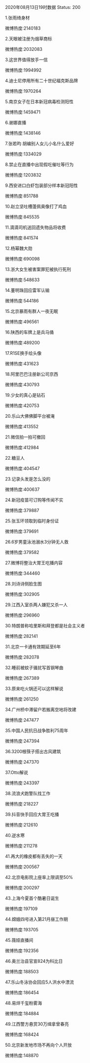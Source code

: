 2020年08月13日19时数据
Status: 200

1.张雨绮身材

微博热度:2140183

2.天眼被注册为烟草商标

微博热度:2032083

3.这世界值得放手一信

微博热度:1994992

4.迪士尼停用所有二十世纪福克斯品牌

微博热度:1970264

5.南京女子在日本新冠病毒检测阳性

微博热度:1459471

6.谢娜直播

微博热度:1438146

7.张若昀 胡编别人女儿小名什么爱好

微博热度:1334029

8.禁止在直播中出现假吃催吐等行为

微博热度:1203832

9.西安进口白虾包装部分样本新冠阳性

微博热度:851788

10.赵立坚吐槽蓬佩奥像打了鸡血

微博热度:845535

11.滴滴司机送回遗失物品将收费

微博热度:841574

12.杨幂魏大勋

微博热度:690098

13.浙大女生被害案罪犯被执行死刑

微博热度:548633

14.董明珠回应雷军认输

微博热度:544186

15.北京暴雨有群人一夜无眠

微博热度:496561

16.陕西的车牌上是兵马俑

微博热度:489200

17.R1SE换手绘头像

微博热度:431623

18.阿里巴巴注册新公司京西

微博热度:430793

19.少女的真心是钻石

微博热度:420753

20.乐山大佛佛脚平台被淹

微博热度:413552

21.微信拍一拍可撤回

微博热度:412984

22.糖豆人

微博热度:404547

23.记录头发是怎么没的

微博热度:400637

24.新冠疫苗可订购等传闻不实

微博热度:379887

25.张玉环领取到临时身份证

微博热度:379691

26.6岁男童泳池溺水3分钟无人救

微博热度:379582

27.微博将整治大胃王吃播内容

微博热度:344460

28.刘诗诗侧脸生图

微博热度:302905

29.江西入室杀两人嫌犯又杀一人

微博热度:296960

30.特朗普称哈里斯和拜登都是社会主义者

微博热度:282141

31.北京一卡通有效期延至6年

微博热度:282078

32.睡前被蚊子骚扰写首钢琴曲

微博热度:267389

33.原来吃火锅还可以这样解说

微博热度:261250

34.广州桥中滞留户若搬离空地将改建

微博热度:247477

35.中国人民抗日战争胜利75周年

微博热度:247394

36.3200根筷子搭出古风建筑

微博热度:247370

37.Otto解说

微博热度:243397

38.流浪犬跑警队找工作

微博热度:218227

39.抖音快手回应大胃王吃播

微博热度:212610

40.逆水寒

微博热度:211278

41.再大的橡皮都有丢失的一天

微博热度:200567

42.北京电影院上座率上限调至50%

微博热度:200297

43.上海今夏首个酷暑日诞生

微博热度:197109

44.嫦娥四号进入第21月昼工作期

微博热度:193705

45.薇娅直播间

微博热度:192356

46.奥兰治县官宣824为科比日

微博热度:188503

47.乐山冬泳协会回应5人洪水中漂流

微博热度:186454

48.易烊千玺粉雾海

微博热度:184884

49.江西警方悬赏30万缉拿曾春亮

微博热度:168424

50.北京新发地市场不再向个人开放

微博热度:148870

